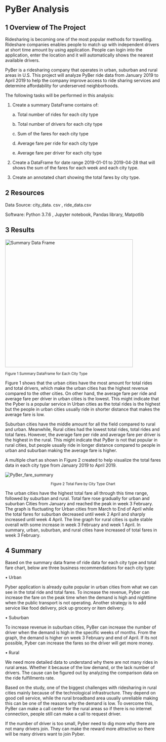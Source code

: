 # PyBer Analysis
## 1 Overview of The Project
Ridesharing is becoming one of the most popular methods for travelling. Rideshare companies enables people to match up with independent drivers at short time amount by using application. People can login into the application, enter the location and it will automatically shows the nearest available drivers.

PyBer is a ridesharing company that operates in urban, suburban and rural areas in U.S. This project will analyze PyBer ride data from January 2019 to April 2019 to help the company improve access to ride sharing services and determine affordability for underserved neighborhoods.

The following tasks will be performed in this analysis:
1.	Create a summary DataFrame contains of:

       a.	Total number of rides for each city type
  
       b.	Total number of drivers for each city type
  
       c.	Sum of the fares for each city type 
  
       d.	Average fare per ride for each city type
  
       e.	Average fare per driver for each city type
  
2.	Create a DataFrame for date range 2019-01-01 to 2019-04-28 that will shows the sum of the fares for each week and each city type.
3.	Create an annotated chart showing the total fares by city type. 


## 2 Resources

Data Source: city_data. csv , ride_data.csv

Software: Python 3.7.6 , Jupyter notebook, Pandas library, Matpotlib

## 3 Results 


<img width="413" alt="Summary Data Frame" src="https://user-images.githubusercontent.com/88597187/134695777-86600bdc-1d04-4968-86fb-3f0ddbc7560c.png">

<sub>Figure 1 Summary DataFrame for Each City Type</sub>

Figure 1 shows that the urban cities have the most amount for total rides and total drivers, which make the urban cities has the highest revenue compared to the other cities. On other hand, the average fare per ride and average fare per driver in urban cities is the lowest. This might indicate that the Pyber is a popular service in Urban cities as the total rides is the highest but the people in urban cities usually ride in shorter distance that makes the average fare is low. 

Suburban cities have the middle amount for all the field compared to rural and urban. Meanwhile, Rural cities had the lowest total rides, total rides and total fares. However, the average fare per ride and average fare per driver is the highest in the rural. This might indicate that PyBer is not that popular in rural cities, but people usually ride in longer distance compared to people in urban and suburban making the average fare is higher.

A multiple chart as shown in Figure 2 created to help visualize the total fares data in each city type from January 2019 to April 2019. 

![PyBer_fare_summary](https://user-images.githubusercontent.com/88597187/134696061-610cdcb3-1eee-4509-a648-4c0013f7d2c4.png)
<p align="center">
<sub>Figure 2 Total Fare by City Type Chart</sub>
</p>
The urban cities have the highest total fare all through this time range, followed by suburban and rural. Total fare rose gradually for urban and suburban Cities from January and reached the peak in week 3 February. The graph is fluctuating for Urban cities from March to End of April while the total fares for suburban decreased until week 2 April and sharply increased until week 4 April.  The line graph for rural cities is quite stable overall with some increase in week 3 February and week 1 April.  In summary, urban, suburban, and rural cities have increased of total fares in week 3 February. 

## 4 Summary
Based on the summary data frame of ride data for each city type and total fare chart, below are three business recommendations for each city type:

•	Urban 

Pyber application is already quite popular in urban cities from what we can see in the total ride and total fares. To increase the revenue, Pyber can increase the fare on the peak time when the demand is high and nighttime when the public transport is not operating.  Another strategy is to add service like food delivery, pick up grocery or item delivery. 


•	Suburban

To increase revenue in suburban cities, PyBer can increase the number of driver when the demand is high in the specific weeks of months. From the graph, the demand is higher on week 3 February and end of April.  If its not possible, Pyber can increase the fares so the driver will get more money. 

•	Rural

We need more detailed data to understand why there are not many rides in rural areas. Whether it because of the low demand, or the lack number of drivers. The cause can be figured out by analyzing the comparison data on the ride fulfillments rate.

Based on the study, one of the biggest challenges with ridesharing in rural cities mainly because of the technological infrastructure. They depend on good cell service, while the rural broadband area usually unreliable making this can be one of the reasons why the demand is low. To overcome this, PyBer can make a call center for the rural areas so if there is no internet connection, people still can make a call to request driver. 

If the number of driver is too small, Pyber need to dig more why there are not many drivers join. They can make the reward more attractive so there will be many drivers want to join Pyber.



